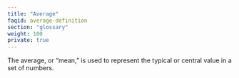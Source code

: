 ```yaml
---
title: "Average"
faqid: average-definition
section: "glossary" 
weight: 100
private: true
---
```

The average, or “mean,” is used to represent the typical or central value in a set of numbers.